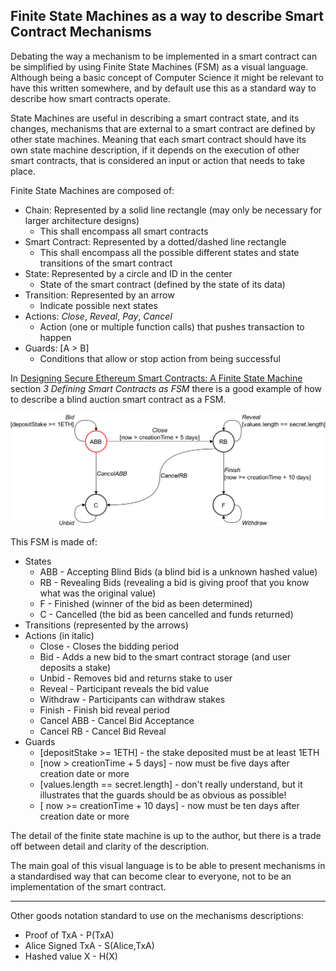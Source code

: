 ## Finite State Machines as a way to describe Smart Contract Mechanisms

Debating the way a mechanism to be implemented in a smart contract can be simplified by using Finite State Machines (FSM) as a visual language. Although being a basic concept of Computer Science it might be relevant to have this written somewhere, and by default use this as a standard way to describe how smart contracts operate.

State Machines are useful in describing a smart contract state, and its changes, mechanisms that are external to a smart contract are defined by other state machines. Meaning that each smart contract should have its own state machine description, if it depends on the execution of other smart contracts, that is considered an input or action that needs to take place.

Finite State Machines are composed of:
* Chain: Represented by a solid line rectangle (may only be necessary for larger architecture designs)
  * This shall encompass all smart contracts
* Smart Contract: Represented by a dotted/dashed line rectangle
  * This shall encompass all the possible different states and state transitions of the smart contract
* State: Represented by a circle and ID in the center
  * State of the smart contract (defined by the state of its data)
* Transition: Represented by an arrow
  * Indicate possible next states
* Actions: *Close*, *Reveal*, *Pay*, *Cancel*
  * Action (one or multiple function calls) that pushes transaction to happen
* Guards: [A > B]
  * Conditions that allow or stop action from being successful

In [Designing Secure Ethereum Smart Contracts: A Finite State Machine](https://arxiv.org/abs/1711.09327) section *3 Defining Smart Contracts as FSM* there is a good example of how to describe a blind auction smart contract as a FSM.

![Blind Auction State Machine](images/example_fsm.png "Example of Auction Finite State Machine (via 'Designing Secure Ethereum Smart Contracts: A Finite State Machine')")

This FSM is made of:
* States
  * ABB - Accepting Blind Bids (a blind bid is a unknown hashed value)
  * RB - Revealing Bids (revealing a bid is giving proof that you know what was the original value)
  * F - Finished (winner of the bid as been determined)
  * C - Cancelled (the bid as been cancelled and funds returned)
* Transitions (represented by the arrows)
* Actions (in italic)
  * Close - Closes the bidding period
  * Bid - Adds a new bid to the smart contract storage (and user deposits a stake)
  * Unbid - Removes bid and returns stake to user
  * Reveal - Participant reveals the bid value
  * Withdraw - Participants can withdraw stakes
  * Finish - Finish bid reveal period
  * Cancel ABB - Cancel Bid Acceptance
  * Cancel RB - Cancel Bid Reveal
* Guards
  * [depositStake >= 1ETH] - the stake deposited must be at least 1ETH
  * [now > creationTime + 5 days] - now must be five days after creation date or more
  * [values.length == secret.length] - don't really understand, but it illustrates that the guards should be as obvious as possible!
  * [ now >= creationTime + 10 days] - now must be ten days after creation date or more

The detail of the finite state machine is up to the author, but there is a trade off between detail and clarity of the description.

The main goal of this visual language is to be able to present mechanisms in a standardised way that can become clear to everyone, not to be an implementation of the smart contract.

---

Other goods notation standard to use on the mechanisms descriptions:
* Proof of TxA - P(TxA)
* Alice Signed TxA - S(Alice,TxA)
* Hashed value X - H(X)
